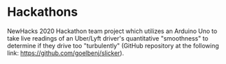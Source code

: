# Hackathons
NewHacks 2020 Hackathon team project which utilizes an Arduino Uno to take live readings of an Uber/Lyft driver's quantitative "smoothness" to determine if they drive too "turbulently" (GitHub repository at the following link: https://github.com/goelbenj/slicker). 
